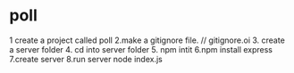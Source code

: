 # poll

1 create a project called poll
2.make a gitignore file. // gitignore.oi
3. create a server folder
4. cd into server folder
5. npm intit
6.npm install express
7.create server 
8.run server node index.js
